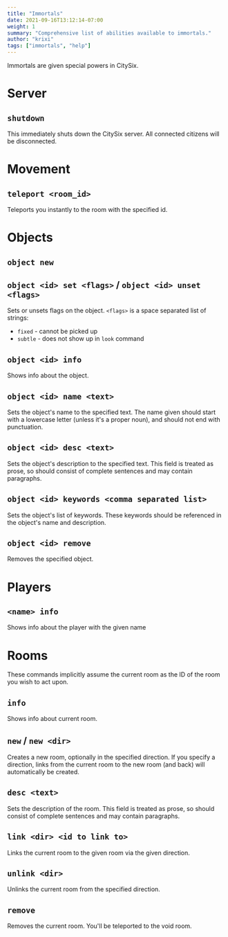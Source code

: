 ```yaml
---
title: "Immortals"
date: 2021-09-16T13:12:14-07:00
weight: 1
summary: "Comprehensive list of abilities available to immortals."
author: "krixi"
tags: ["immortals", "help"]
---
```


Immortals are given special powers in CitySix. 

# Server 
## `shutdown`
This immediately shuts down the CitySix server. All connected citizens will be disconnected.

# Movement
## `teleport <room_id>`
Teleports you instantly to the room with the specified id.

# Objects
## `object new`
## `object <id> set <flags>` / `object <id> unset <flags>`
Sets or unsets flags on the object. `<flags>` is a space separated list of strings:
- `fixed` - cannot be picked up
- `subtle` - does not show up in `look` command

## `object <id> info`
Shows info about the object.

## `object <id> name <text>`
Sets the object's name to the specified text. 
The name given should start with a lowercase letter (unless it's a proper noun), 
and should not end with punctuation. 


## `object <id> desc <text>`
Sets the object's description to the specified text. This field is treated as prose,
so should consist of complete sentences and may contain paragraphs.

## `object <id> keywords <comma separated list>`
Sets the object's list of keywords. These keywords should be referenced in the object's
name and description.

## `object <id> remove`
Removes the specified object.

# Players
## `<name> info`
Shows info about the player with the given name

# Rooms
These commands implicitly assume the current room as the ID of the room you wish to act upon. 

## `info`
Shows info about current room.

## `new` / `new <dir>`
Creates a new room, optionally in the specified direction. If you specify a direction, links
from the current room to the new room (and back) will automatically be created. 

## `desc <text>`
Sets the description of the room. This field is treated as prose,
so should consist of complete sentences and may contain paragraphs.

## `link <dir> <id to link to>`
Links the current room to the given room via the given direction.

## `unlink <dir>` 
Unlinks the current room from the specified direction.

## `remove`
Removes the current room. You'll be teleported to the void room. 

